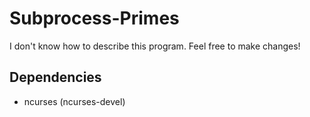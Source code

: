 # Subprocess-Primes
I don't know how to describe this program. Feel free to make changes!
## Dependencies
- ncurses (ncurses-devel)
